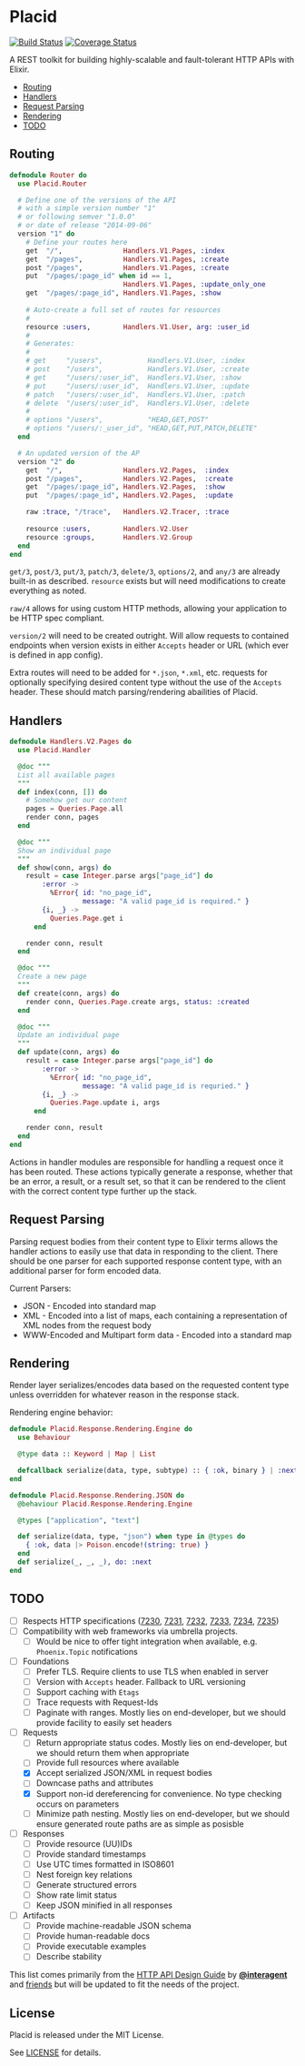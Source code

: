 # Placid
[![Build Status](https://img.shields.io/travis/slogsdon/placid.svg)](https://travis-ci.org/slogsdon/placid)
[![Coverage Status](https://img.shields.io/coveralls/slogsdon/placid.svg)](https://coveralls.io/r/slogsdon/placid)

A REST toolkit for building highly-scalable and fault-tolerant HTTP APIs with Elixir.

- [Routing](#routing)
- [Handlers](#handlers)
- [Request Parsing](#request-parsing)
- [Rendering](#rendering)
- [TODO](#todo)

## Routing

```elixir
defmodule Router do
  use Placid.Router

  # Define one of the versions of the API
  # with a simple version number "1"
  # or following semver "1.0.0"
  # or date of release "2014-09-06"
  version "1" do 
    # Define your routes here
    get  "/",               Handlers.V1.Pages, :index
    get  "/pages",          Handlers.V1.Pages, :create
    post "/pages",          Handlers.V1.Pages, :create
    put  "/pages/:page_id" when id == 1,
                            Handlers.V1.Pages, :update_only_one
    get  "/pages/:page_id", Handlers.V1.Pages, :show
    
    # Auto-create a full set of routes for resources
    #
    resource :users,        Handlers.V1.User, arg: :user_id
    #
    # Generates:
    #
    # get     "/users",           Handlers.V1.User, :index
    # post    "/users",           Handlers.V1.User, :create
    # get     "/users/:user_id",  Handlers.V1.User, :show
    # put     "/users/:user_id",  Handlers.V1.User, :update
    # patch   "/users/:user_id",  Handlers.V1.User, :patch
    # delete  "/users/:user_id",  Handlers.V1.User, :delete
    #
    # options "/users",           "HEAD,GET,POST"
    # options "/users/:_user_id", "HEAD,GET,PUT,PATCH,DELETE"
  end

  # An updated version of the AP
  version "2" do 
    get  "/",               Handlers.V2.Pages,  :index
    post "/pages",          Handlers.V2.Pages,  :create
    get  "/pages/:page_id", Handlers.V2.Pages,  :show
    put  "/pages/:page_id", Handlers.V2.Pages,  :update

    raw :trace, "/trace",   Handlers.V2.Tracer, :trace
    
    resource :users,        Handlers.V2.User
    resource :groups,       Handlers.V2.Group
  end
end
```

`get/3`, `post/3`, `put/3`, `patch/3`, `delete/3`, `options/2`, and `any/3` are already built-in as described. `resource` exists but will need modifications to create everything as noted.

`raw/4` allows for using custom HTTP methods, allowing your application to be HTTP spec compliant.

`version/2` will need to be created outright. Will allow requests to contained endpoints when version exists in either `Accepts` header or URL (which ever is defined in app config).

Extra routes will need to be added for `*.json`, `*.xml`, etc. requests for optionally specifying desired content type without the use of the `Accepts` header. These should match parsing/rendering abailities of Placid.

## Handlers

```elixir
defmodule Handlers.V2.Pages do
  use Placid.Handler

  @doc """
  List all available pages
  """
  def index(conn, []) do
    # Somehow get our content
    pages = Queries.Page.all
    render conn, pages
  end

  @doc """
  Show an individual page
  """
  def show(conn, args) do
    result = case Integer.parse args["page_id"] do
        :error -> 
          %Error{ id: "no_page_id",
                  message: "A valid page_id is required." }
        {i, _} ->
          Queries.Page.get i
      end

    render conn, result
  end

  @doc """
  Create a new page
  """
  def create(conn, args) do
    render conn, Queries.Page.create args, status: :created
  end

  @doc """
  Update an individual page
  """
  def update(conn, args) do
    result = case Integer.parse args["page_id"] do
        :error -> 
          %Error{ id: "no_page_id",
                  message: "A valid page_id is requried." }
        {i, _} ->
          Queries.Page.update i, args
      end

    render conn, result
  end
end
```

Actions in handler modules are responsible for handling a request once it has been routed. These actions typically generate a response, whether that be an error, a result, or a result set, so that it can be rendered to the client with the correct content type further up the stack.

## Request Parsing

Parsing request bodies from their content type to Elixir terms allows the handler actions to easily use that data in responding to the client. There should be one parser for each supported response content type, with an additional parser for form encoded data.

Current Parsers:

- JSON - Encoded into standard map
- XML - Encoded into a list of maps, each containing a representation of XML nodes from the request body
- WWW-Encoded and Multipart form data - Encoded into a standard map

## Rendering

Render layer serializes/encodes data based on the requested content type unless overridden for whatever reason in the response stack.

Rendering engine behavior:

```elixir
defmodule Placid.Response.Rendering.Engine do
  use Behaviour

  @type data :: Keyword | Map | List

  defcallback serialize(data, type, subtype) :: { :ok, binary } | :next
end

defmodule Placid.Response.Rendering.JSON do
  @behaviour Placid.Response.Rendering.Engine

  @types ["application", "text"]

  def serialize(data, type, "json") when type in @types do
    { :ok, data |> Poison.encode!(string: true) }
  end
  def serialize(_, _, _), do: :next
end
```

## TODO

- [ ] Respects HTTP specifications ([7230](http://tools.ietf.org/pdf/rfc7230.pdf), 
    [7231](http://tools.ietf.org/pdf/rfc7231.pdf),
    [7232](http://tools.ietf.org/pdf/rfc7232.pdf), 
    [7233](http://tools.ietf.org/pdf/rfc7233.pdf), 
    [7234](http://tools.ietf.org/pdf/rfc7234.pdf), 
    [7235](http://tools.ietf.org/pdf/rfc7235.pdf))
- [ ] Compatibility with web frameworks via umbrella projects.
    - [ ] Would be nice to offer tight integration when available, e.g. `Phoenix.Topic` notifications
- [ ] Foundations
    - [ ] Prefer TLS. Require clients to use TLS when enabled in server
    - [ ] Version with `Accepts` header. Fallback to URL versioning
    - [ ] Support caching with `Etags`
    - [ ] Trace requests with Request-Ids
    - [ ] Paginate with ranges. Mostly lies on end-developer, but we should provide facility to easily set headers
- [ ] Requests
    - [ ] Return appropriate status codes. Mostly lies on end-developer, but we should return them when appropriate
    - [ ] Provide full resources where available
    - [X] Accept serialized JSON/XML in request bodies
    - [ ] Downcase paths and attributes
    - [X] Support non-id dereferencing for convenience. No type checking occurs on parameters
    - [ ] Minimize path nesting. Mostly lies on end-developer, but we should ensure generated route paths are as simple as posisble
- [ ] Responses
    - [ ] Provide resource (UU)IDs
    - [ ] Provide standard timestamps
    - [ ] Use UTC times formatted in ISO8601
    - [ ] Nest foreign key relations
    - [ ] Generate structured errors
    - [ ] Show rate limit status
    - [ ] Keep JSON minified in all responses
- [ ] Artifacts
    - [ ] Provide machine-readable JSON schema
    - [ ] Provide human-readable docs
    - [ ] Provide executable examples
    - [ ] Describe stability
  
This list comes primarily from the [HTTP API Design Guide](https://github.com/interagent/http-api-design) by [**@interagent**](https://github.com/interagent) and [friends](https://github.com/interagent/http-api-design/graphs/contributors) but will be updated to fit the needs of the project.

## License

Placid is released under the MIT License.

See [LICENSE](https://github.com/slogsdon/placid/blob/master/LICENSE) for details.
